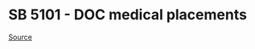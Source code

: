 # SB 5101 - DOC medical placements

[Source](http://lawfilesext.leg.wa.gov/biennium/2023-24/Pdf/Bills/Senate%20Bills/5101.pdf)
